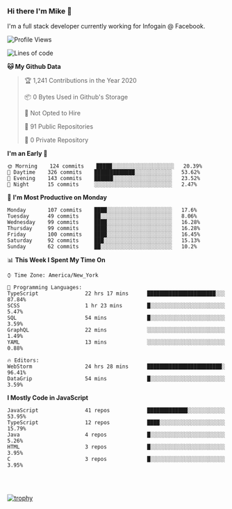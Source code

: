 ### Hi there I'm Mike 👋
I'm a full stack developer currently working for Infogain @ Facebook.

<!--START_SECTION:waka-->
![Profile Views](http://img.shields.io/badge/Profile%20Views-0-blue)

![Lines of code](https://img.shields.io/badge/From%20Hello%20World%20I%27ve%20Written-7.1%20million%20lines%20of%20code-blue)

**🐱 My Github Data** 

> 🏆 1,241 Contributions in the Year 2020
 > 
> 📦 0 Bytes Used in Github's Storage 
 > 
> 🚫 Not Opted to Hire
 > 
> 📜 91 Public Repositories
 > 
> 🔑 0 Private Repository 
 > 
**I'm an Early 🐤** 

```text
🌞 Morning    124 commits    █████░░░░░░░░░░░░░░░░░░░░   20.39% 
🌆 Daytime    326 commits    █████████████░░░░░░░░░░░░   53.62% 
🌃 Evening    143 commits    ██████░░░░░░░░░░░░░░░░░░░   23.52% 
🌙 Night      15 commits     ░░░░░░░░░░░░░░░░░░░░░░░░░   2.47%

```
📅 **I'm Most Productive on Monday** 

```text
Monday       107 commits    ████░░░░░░░░░░░░░░░░░░░░░   17.6% 
Tuesday      49 commits     ██░░░░░░░░░░░░░░░░░░░░░░░   8.06% 
Wednesday    99 commits     ████░░░░░░░░░░░░░░░░░░░░░   16.28% 
Thursday     99 commits     ████░░░░░░░░░░░░░░░░░░░░░   16.28% 
Friday       100 commits    ████░░░░░░░░░░░░░░░░░░░░░   16.45% 
Saturday     92 commits     ███░░░░░░░░░░░░░░░░░░░░░░   15.13% 
Sunday       62 commits     ██░░░░░░░░░░░░░░░░░░░░░░░   10.2%

```


📊 **This Week I Spent My Time On** 

```text
⌚︎ Time Zone: America/New_York

💬 Programming Languages: 
TypeScript               22 hrs 17 mins      ██████████████████████░░░   87.84% 
SCSS                     1 hr 23 mins        █░░░░░░░░░░░░░░░░░░░░░░░░   5.47% 
SQL                      54 mins             █░░░░░░░░░░░░░░░░░░░░░░░░   3.59% 
GraphQL                  22 mins             ░░░░░░░░░░░░░░░░░░░░░░░░░   1.49% 
YAML                     13 mins             ░░░░░░░░░░░░░░░░░░░░░░░░░   0.88%

🔥 Editors: 
WebStorm                 24 hrs 28 mins      ████████████████████████░   96.41% 
DataGrip                 54 mins             █░░░░░░░░░░░░░░░░░░░░░░░░   3.59%

```

**I Mostly Code in JavaScript** 

```text
JavaScript               41 repos            █████████████░░░░░░░░░░░░   53.95% 
TypeScript               12 repos            ████░░░░░░░░░░░░░░░░░░░░░   15.79% 
Java                     4 repos             █░░░░░░░░░░░░░░░░░░░░░░░░   5.26% 
HTML                     3 repos             █░░░░░░░░░░░░░░░░░░░░░░░░   3.95% 
C                        3 repos             █░░░░░░░░░░░░░░░░░░░░░░░░   3.95%

```



<!--END_SECTION:waka-->

##### &nbsp;
[![trophy](https://github-profile-trophy.vercel.app/?username=uptonm&theme=dracula)](https://github.com/ryo-ma/github-profile-trophy)
